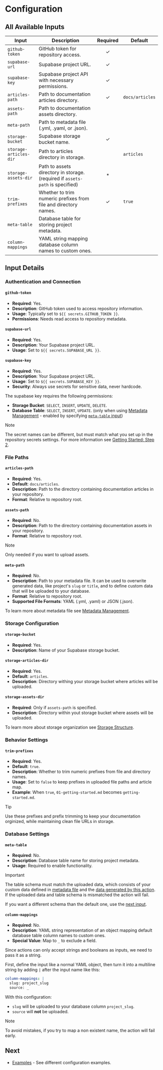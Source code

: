 # Configuration

## All Available Inputs

| Input                  | Description                                                                   | Required | Default         |
| ---------------------- | ----------------------------------------------------------------------------- | :------: | --------------- |
| `github-token`         | GitHub token for repository access.                                           |    ✓     |                 |
| `supabase-url`         | Supabase project URL.                                                         |    ✓     |                 |
| `supabase-key`         | Supabase project API with necessary permissions.                              |    ✓     |                 |
| `articles-path`        | Path to documentation articles directory.                                     |    ✓     | `docs/articles` |
| `assets-path`          | Path to documentation assets directory.                                       |          |                 |
| `meta-path`            | Path to metadata file (.yml, .yaml, or .json).                                |          |                 |
| `storage-bucket`       | Supabase storage bucket name.                                                 |    ✓     |                 |
| `storage-articles-dir` | Path to articles directory in storage.                                        |          | `articles`      |
| `storage-assets-dir`   | Path to assets directory in storage. (required if `assets-path` is specified) |    \*    |                 |
| `trim-prefixes`        | Whether to trim numeric prefixes from file and directory names.               |    ✓     | `true`          |
| `meta-table`           | Database table for storing project metadata.                                  |          |                 |
| `column-mappings`      | YAML string mapping database column names to custom ones.                     |          |                 |

## Input Details

### Authentication and Connection

#### `github-token`

- **Required**: Yes.
- **Description**: GitHub token used to access repository information.
- **Usage**: Typically set to `${{ secrets.GITHUB_TOKEN }}`.
- **Permissions**: Needs read access to repository metadata.

#### `supabase-url`

- **Required**: Yes.
- **Description**: Your Supabase project URL.
- **Usage**: Set to `${{ secrets.SUPABASE_URL }}`.

#### `supabase-key`

- **Required**: Yes.
- **Description**: Your Supabase project URL.
- **Usage**: Set to `${{ secrets.SUPABASE_KEY }}`.
- **Security**: Always use secrets for sensitive data, never hardcode.

The supabase key requires the following permissions:

- **Storage Bucket**: `SELECT`, `INSERT`, `UPDATE`, `DELETE`.
- **Database Table**: `SELECT`, `INSERT`, `UPDATE`. (only when using
  [Metadata Management](./02-core-concepts/02-metadata-management.md) - enabled
  by specifying [`meta-table` input](#meta-table))

> [!NOTE]
>
> The secret names can be different, but must match what you set up in the
> repository secrets settings. For more information see
> [Getting Started: Step 2](./01-getting-started.md#step-2-add-secrets-to-github-repository).

### File Paths

#### `articles-path`

- **Required**: Yes.
- **Default**: `docs/articles`.
- **Description**: Path to the directory containing documentation articles in
  your repository.
- **Format**: Relative to repository root.

#### `assets-path`

- **Required**: No.
- **Description**: Path to the directory containing documentation assets in your
  repository.
- **Format**: Relative to repository root.

> [!NOTE]
>
> Only needed if you want to upload assets.

#### `meta-path`

- **Required**: No.
- **Description**: Path to your metadata file. It can be used to overwrite
  generated data, like project's `slug` or `title`, and to define custom data
  that will be uploaded to your database.
- **Format**: Relative to repository root.
- **Supported File Formats**: YAML (.yml, .yaml) or JSON (.json).

To learn more about metadata file see
[Metadata Management](./02-core-concepts/02-metadata-management.md#metadata-file).

### Storage Configuration

#### `storage-bucket`

- **Required**: Yes.
- **Description**: Name of your Supabase storage bucket.

#### `storage-articles-dir`

- **Required**: Yes.
- **Default**: `articles`.
- **Description**: Directory withing your storage bucket where articles will be
  uploaded.

#### `storage-assets-dir`

- **Required**: Only if `assets-path` is specified.
- **Description**: Directory within yout storage bucket where assets will be
  uploaded.

To learn more about storage organization see
[Storage Structure](./02-core-concepts/01-storage-structure.md).

### Behavior Settings

#### `trim-prefixes`

- **Required**: Yes.
- **Default**: `true`.
- **Description**: Whether to trim numeric prefixes from file and directory
  names.
- **Usage**: Set to `false` to keep prefixes in uploaded file paths and article
  map.
- **Example**: When `true`, `01-getting-started.md` becomes
  `getting-started.md`.

> [!TIP]
>
> Use these prefixes and prefix trimming to keep your documentation orginized,
> while maintaining clean file URLs in storage.

### Database Settings

#### `meta-table`

- **Required**: No.
- **Description**: Database table name for storing project metadata.
- **Usage**: Required to enable functionality.

> [!IMPORTANT]
>
> The table schema must match the uploaded data, which consists of your custom
> data defined in
> [metadata file](./02-core-concepts/02-metadata-management.md#metadata-file)
> and the
> [data generated by this action](./02-core-concepts/02-metadata-management.md#generated-data).
> If the uploaded data and table schema is mismatched the action will fail.
>
> If you want a different schema than the default one, use the
> [next input](#column-mappings).

#### `column-mappings`

- **Required**: No.
- **Description**: YAML string representation of an object mapping default
  database table column names to custom ones.
- **Special Value**: Map to `_` to exclude a field.

Since actions can only accept strings and booleans as inputs, we need to pass it
as a string.

First, define the input like a normal YAML object, then turn it into a multiline
string by adding `|` after the input name like this:

```yaml highlight=1
column-mappings: |
  slug: project_slug
  source: _
```

With this configuration:

- `slug` will be uploaded to your database column `project_slug`.
- `source` will **not** be uploaded.

> [!NOTE]
>
> To avoid mistakes, if you try to map a non existent name, the action will fail
> early.

## Next

- [Examples](./04-examples.md) - See different configuration examples.
